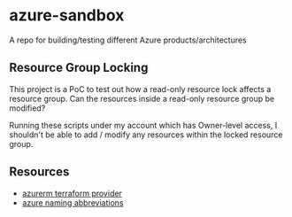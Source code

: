 # azure-sandbox

A repo for building/testing different Azure products/architectures

## Resource Group Locking

This project is a PoC to test out how a read-only resource lock affects a resource group. Can the resources inside a read-only
resource group be modified?

Running these scripts under my account which has Owner-level access, I shouldn't be able to add / modify any resources within
the locked resource group.

## Resources

- [azurerm terraform provider](https://registry.terraform.io/providers/hashicorp/azurerm/latest)
- [azure naming abbreviations](https://learn.microsoft.com/en-us/azure/cloud-adoption-framework/ready/azure-best-practices/resource-abbreviations)
